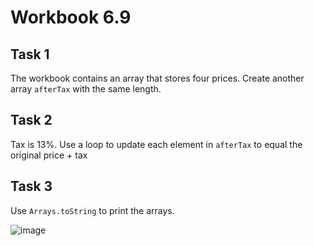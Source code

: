 # Workbook 6.9

## Task 1
The workbook contains an array that stores four prices. Create another array <code>afterTax</code> with the same length.

## Task 2
Tax is 13%. Use a loop to update each element in <code>afterTax</code> to equal the original price + tax

## Task 3
Use <code>Arrays.toString</code> to print the arrays.

![image](https://github.com/emtaylor1993/Udemy-Courses/assets/93065901/239b11eb-9619-4f12-9ec2-acc0af4364bc)
